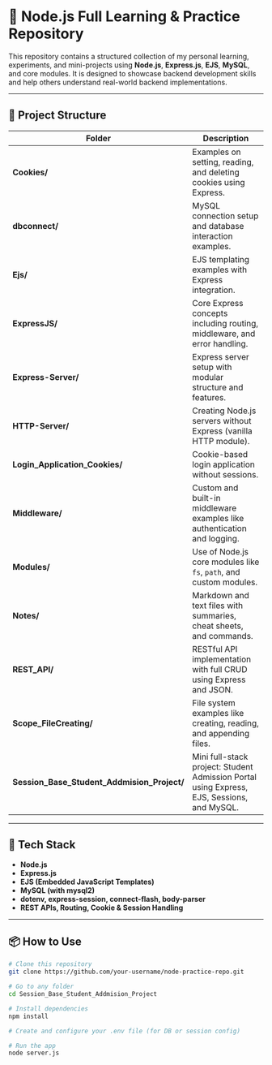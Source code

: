 # 🚀 Node.js Full Learning & Practice Repository

This repository contains a structured collection of my personal learning, experiments, and mini-projects using **Node.js**, **Express.js**, **EJS**, **MySQL**, and core modules. It is designed to showcase backend development skills and help others understand real-world backend implementations.

---

## 📁 Project Structure

| Folder | Description |
|--------|-------------|
| **Cookies/** | Examples on setting, reading, and deleting cookies using Express. |
| **dbconnect/** | MySQL connection setup and database interaction examples. |
| **Ejs/** | EJS templating examples with Express integration. |
| **ExpressJS/** | Core Express concepts including routing, middleware, and error handling. |
| **Express-Server/** | Express server setup with modular structure and features. |
| **HTTP-Server/** | Creating Node.js servers without Express (vanilla HTTP module). |
| **Login_Application_Cookies/** | Cookie-based login application without sessions. |
| **Middleware/** | Custom and built-in middleware examples like authentication and logging. |
| **Modules/** | Use of Node.js core modules like `fs`, `path`, and custom modules. |
| **Notes/** | Markdown and text files with summaries, cheat sheets, and commands. |
| **REST_API/** | RESTful API implementation with full CRUD using Express and JSON. |
| **Scope_FileCreating/** | File system examples like creating, reading, and appending files. |
| **Session_Base_Student_Addmision_Project/** | Mini full-stack project: Student Admission Portal using Express, EJS, Sessions, and MySQL. |

---

## 🧰 Tech Stack

- **Node.js**
- **Express.js**
- **EJS (Embedded JavaScript Templates)**
- **MySQL (with mysql2)**
- **dotenv, express-session, connect-flash, body-parser**
- **REST APIs, Routing, Cookie & Session Handling**

---

## 📦 How to Use

```bash
# Clone this repository
git clone https://github.com/your-username/node-practice-repo.git

# Go to any folder
cd Session_Base_Student_Addmision_Project

# Install dependencies
npm install

# Create and configure your .env file (for DB or session config)

# Run the app
node server.js
